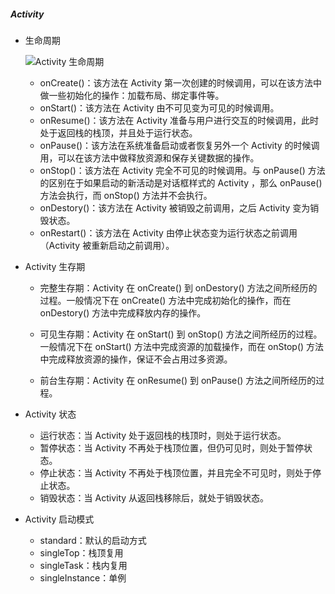 ##### Activity

- 生命周期

  ![Activity 生命周期](https://github.com/Simplation/SimplationWANGBlogs/blob/master/source/android%20source/Activity%20%E7%94%9F%E5%91%BD%E5%91%A8%E6%9C%9F.png)

  

  - onCreate()：该方法在 Activity 第一次创建的时候调用，可以在该方法中做一些初始化的操作：加载布局、绑定事件等。
  - onStart()：该方法在 Activity 由不可见变为可见的时候调用。
  - onResume()：该方法在 Activity 准备与用户进行交互的时候调用，此时处于返回栈的栈顶，并且处于运行状态。
  - onPause()：该方法在系统准备启动或者恢复另外一个 Activity 的时候调用，可以在该方法中做释放资源和保存关键数据的操作。
  - onStop()：该方法在 Activity 完全不可见的时候调用。与 onPause() 方法的区别在于如果启动的新活动是对话框样式的 Activity ，那么 onPause() 方法会执行，而 onStop() 方法并不会执行。
  - onDestory()：该方法在 Activity 被销毁之前调用，之后 Activity 变为销毁状态。
  - onRestart()：该方法在 Activity 由停止状态变为运行状态之前调用（Activity 被重新启动之前调用）。

  

- Activity 生存期

  - 完整生存期：Activity 在 onCreate() 到 onDestory() 方法之间所经历的过程。一般情况下在 onCreate() 方法中完成初始化的操作，而在 onDestory() 方法中完成释放内存的操作。

  - 可见生存期：Activity 在 onStart() 到 onStop() 方法之间所经历的过程。一般情况下在 onStart() 方法中完成资源的加载操作，而在 onStop() 方法中完成释放资源的操作，保证不会占用过多资源。

  - 前台生存期：Activity 在 onResume() 到 onPause() 方法之间所经历的过程。

    

- Activity 状态

  - 运行状态：当 Activity 处于返回栈的栈顶时，则处于运行状态。
  - 暂停状态：当 Activity 不再处于栈顶位置，但仍可见时，则处于暂停状态。
  - 停止状态：当 Activity 不再处于栈顶位置，并且完全不可见时，则处于停止状态。
  - 销毁状态：当 Activity 从返回栈移除后，就处于销毁状态。

  

- Activity 启动模式

  - standard：默认的启动方式
  - singleTop：栈顶复用
  - singleTask：栈内复用
  - singleInstance：单例
